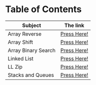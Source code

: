 # Table of Contents

| Subject | The link |
| --- | --- |
| Array Reverse | [Press Here!](./array_reverse/README.md) |
| Array Shift | [Press Here!](./array_shift/README.md) |
| Array Binary Search | [Press Here!](./array_binary_search/README.md) |
| Linked List | [Press Here!](./linked_list/README.md) |
| LL Zip | [Press Here!](./ll_zip/README.md) |
| Stacks and Queues | [Press Here!](./stacks_and_queues/README.md) |

